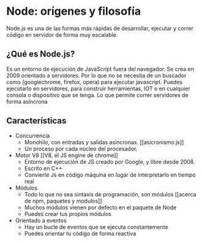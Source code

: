 # Node: orígenes y filosofía

Node.js es una de las formas más rápidas de desarrollar, ejecutar y correr código en servidor de forma muy escalable.

## ¿Qué es Node.js?
Es un entorno de ejecución de JavaScript fuera del navegador. Se crea en 2009 orientado a servidores. Por lo que no se necesita de un buscador como (googlechrome, firefox, opera) para ejecutar javascript. Puedes ejecutarlo en servidores, para construir herramientas, IOT o en cualquier consola o dispositivo que se tenga. Lo que permite correr servidores de forma asíncrona

## Características
* Concurrencia 
	* Monohilo, con entradas y salidas asíncronas. [[asicronismo js]]
	* Un proceso por cada núcleo del procesador.
* Motor V8 [[V8, el JS engine de chrome]]
	* Entorno de ejecución de JS creado por Google, y libre desde 2008.
	* Escrito en C++
	* Convierte Js en código máquina en lugar de interpretarlo en tiempo real
* Módulos
	* Todo lo que no sea sintaxis de programación, son módulos [[acerca de npm, paquetes y modulos]]
	* Muchos módulos vienen por defecto en el paquete de Node
	* Puedes crear tus propios módulos
* Orientado a eventos
	* Hay un bucle de eventos que se ejecuta constantemente
	* Puedes orientar tu código de forma reactiva